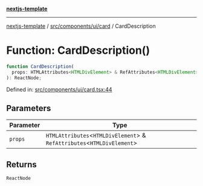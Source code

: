 [**nextjs-template**](../../../../../README.md)

---

[nextjs-template](../../../../../README.md) / [src/components/ui/card](../README.md) / CardDescription

# Function: CardDescription()

```ts
function CardDescription(
  props: HTMLAttributes<HTMLDivElement> & RefAttributes<HTMLDivElement>,
): ReactNode;
```

Defined in: [src/components/ui/card.tsx:44](https://github.com/Its-Satyajit/nextjs-template/blob/main/src/components/ui/card.tsx#L44)

## Parameters

| Parameter | Type                                                                       |
| --------- | -------------------------------------------------------------------------- |
| `props`   | `HTMLAttributes`\<`HTMLDivElement`\> & `RefAttributes`\<`HTMLDivElement`\> |

## Returns

`ReactNode`
